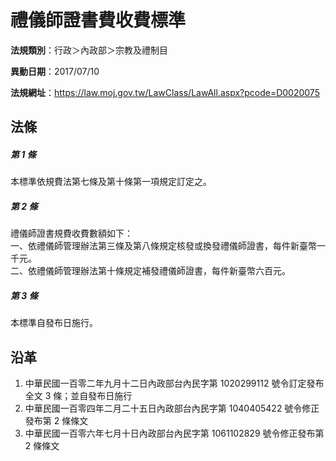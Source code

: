 # 禮儀師證書費收費標準



**法規類別**：行政＞內政部＞宗教及禮制目

**異動日期**：2017/07/10  

**法規網址**：https://law.moj.gov.tw/LawClass/LawAll.aspx?pcode=D0020075



## 法條
##### 第 1 條
本標準依規費法第七條及第十條第一項規定訂定之。

##### 第 2 條
禮儀師證書規費收費數額如下：  
一、依禮儀師管理辦法第三條及第八條規定核發或換發禮儀師證書，每件新臺幣一千元。  
二、依禮儀師管理辦法第十條規定補發禮儀師證書，每件新臺幣六百元。

##### 第 3 條
本標準自發布日施行。

## 沿革
1. 中華民國一百零二年九月十二日內政部台內民字第 1020299112 號令訂定發布全文 3  條；並自發布日施行
1. 中華民國一百零四年二月二十五日內政部台內民字第 1040405422 號令修正發布第 2  條條文
1. 中華民國一百零六年七月十日內政部台內民字第 1061102829 號令修正發布第 2  條條文
